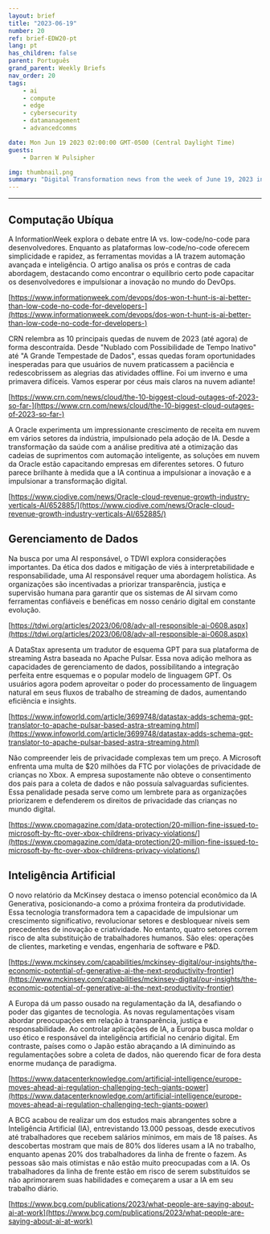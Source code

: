 ```yaml
---
layout: brief
title: "2023-06-19"
number: 20
ref: brief-EDW20-pt
lang: pt
has_children: false
parent: Português
grand_parent: Weekly Briefs
nav_order: 20
tags:
    - ai
    - compute
    - edge
    - cybersecurity
    - datamanagement
    - advancedcomms

date: Mon Jun 19 2023 02:00:00 GMT-0500 (Central Daylight Time)
guests:
    - Darren W Pulsipher

img: thumbnail.png
summary: "Digital Transformation news from the week of June 19, 2023 including stories of managers replacing workers with AI, Cloud outages again, and privacy laws taking a bite out of big tech."
---
```




---

## Computação Ubíqua

A InformationWeek explora o debate entre IA vs. low-code/no-code para desenvolvedores. Enquanto as plataformas low-code/no-code oferecem simplicidade e rapidez, as ferramentas movidas a IA trazem automação avançada e inteligência. O artigo analisa os prós e contras de cada abordagem, destacando como encontrar o equilíbrio certo pode capacitar os desenvolvedores e impulsionar a inovação no mundo do DevOps.

[https://www.informationweek.com/devops/dos-won-t-hunt-is-ai-better-than-low-code-no-code-for-developers-](https://www.informationweek.com/devops/dos-won-t-hunt-is-ai-better-than-low-code-no-code-for-developers-)

CRN relembra as 10 principais quedas de nuvem de 2023 (até agora) de forma descontraída. Desde "Nublado com Possibilidade de Tempo Inativo" até "A Grande Tempestade de Dados", essas quedas foram oportunidades inesperadas para que usuários de nuvem praticassem a paciência e redescobrissem as alegrias das atividades offline. Foi um inverno e uma primavera difíceis. Vamos esperar por céus mais claros na nuvem adiante!

[https://www.crn.com/news/cloud/the-10-biggest-cloud-outages-of-2023-so-far-](https://www.crn.com/news/cloud/the-10-biggest-cloud-outages-of-2023-so-far-)

A Oracle experimenta um impressionante crescimento de receita em nuvem em vários setores da indústria, impulsionado pela adoção de IA. Desde a transformação da saúde com a análise preditiva até a otimização das cadeias de suprimentos com automação inteligente, as soluções em nuvem da Oracle estão capacitando empresas em diferentes setores. O futuro parece brilhante à medida que a IA continua a impulsionar a inovação e a impulsionar a transformação digital.

[https://www.ciodive.com/news/Oracle-cloud-revenue-growth-industry-verticals-AI/652885/](https://www.ciodive.com/news/Oracle-cloud-revenue-growth-industry-verticals-AI/652885/)

## Gerenciamento de Dados

Na busca por uma AI responsável, o TDWI explora considerações importantes. Da ética dos dados e mitigação de viés à interpretabilidade e responsabilidade, uma AI responsável requer uma abordagem holística. As organizações são incentivadas a priorizar transparência, justiça e supervisão humana para garantir que os sistemas de AI sirvam como ferramentas confiáveis e benéficas em nosso cenário digital em constante evolução.

[https://tdwi.org/articles/2023/06/08/adv-all-responsible-ai-0608.aspx](https://tdwi.org/articles/2023/06/08/adv-all-responsible-ai-0608.aspx)

A DataStax apresenta um tradutor de esquema GPT para sua plataforma de streaming Astra baseada no Apache Pulsar. Essa nova adição melhora as capacidades de gerenciamento de dados, possibilitando a integração perfeita entre esquemas e o popular modelo de linguagem GPT. Os usuários agora podem aproveitar o poder do processamento de linguagem natural em seus fluxos de trabalho de streaming de dados, aumentando eficiência e insights.

[https://www.infoworld.com/article/3699748/datastax-adds-schema-gpt-translator-to-apache-pulsar-based-astra-streaming.html](https://www.infoworld.com/article/3699748/datastax-adds-schema-gpt-translator-to-apache-pulsar-based-astra-streaming.html)

Não compreender leis de privacidade complexas tem um preço. A Microsoft enfrenta uma multa de $20 milhões da FTC por violações de privacidade de crianças no Xbox. A empresa supostamente não obteve o consentimento dos pais para a coleta de dados e não possuía salvaguardas suficientes. Essa penalidade pesada serve como um lembrete para as organizações priorizarem e defenderem os direitos de privacidade das crianças no mundo digital.

[https://www.cpomagazine.com/data-protection/20-million-fine-issued-to-microsoft-by-ftc-over-xbox-childrens-privacy-violations/](https://www.cpomagazine.com/data-protection/20-million-fine-issued-to-microsoft-by-ftc-over-xbox-childrens-privacy-violations/)

## Inteligência Artificial

O novo relatório da McKinsey destaca o imenso potencial econômico da IA Generativa, posicionando-a como a próxima fronteira da produtividade. Essa tecnologia transformadora tem a capacidade de impulsionar um crescimento significativo, revolucionar setores e desbloquear níveis sem precedentes de inovação e criatividade. No entanto, quatro setores correm risco de alta substituição de trabalhadores humanos. São eles: operações de clientes, marketing e vendas, engenharia de software e P&D.

[https://www.mckinsey.com/capabilities/mckinsey-digital/our-insights/the-economic-potential-of-generative-ai-the-next-productivity-frontier](https://www.mckinsey.com/capabilities/mckinsey-digital/our-insights/the-economic-potential-of-generative-ai-the-next-productivity-frontier)

A Europa dá um passo ousado na regulamentação da IA, desafiando o poder das gigantes de tecnologia. As novas regulamentações visam abordar preocupações em relação à transparência, justiça e responsabilidade. Ao controlar aplicações de IA, a Europa busca moldar o uso ético e responsável da inteligência artificial no cenário digital. Em contraste, países como o Japão estão abraçando a IA diminuindo as regulamentações sobre a coleta de dados, não querendo ficar de fora desta enorme mudança de paradigma.

[https://www.datacenterknowledge.com/artificial-intelligence/europe-moves-ahead-ai-regulation-challenging-tech-giants-power](https://www.datacenterknowledge.com/artificial-intelligence/europe-moves-ahead-ai-regulation-challenging-tech-giants-power)

A BCG acabou de realizar um dos estudos mais abrangentes sobre a Inteligência Artificial (IA), entrevistando 13.000 pessoas, desde executivos até trabalhadores que recebem salários mínimos, em mais de 18 países. As descobertas mostram que mais de 80% dos líderes usam a IA no trabalho, enquanto apenas 20% dos trabalhadores da linha de frente o fazem. As pessoas são mais otimistas e não estão muito preocupadas com a IA. Os trabalhadores da linha de frente estão em risco de serem substituídos se não aprimorarem suas habilidades e começarem a usar a IA em seu trabalho diário.

[https://www.bcg.com/publications/2023/what-people-are-saying-about-ai-at-work](https://www.bcg.com/publications/2023/what-people-are-saying-about-ai-at-work)


